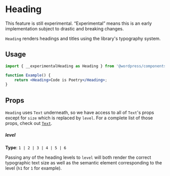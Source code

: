 # Heading

<div class="callout callout-alert">
This feature is still experimental. “Experimental” means this is an early implementation subject to drastic and breaking changes.
</div>

`Heading` renders headings and titles using the library's typography system.

## Usage

```jsx
import { __experimentalHeading as Heading } from '@wordpress/components';

function Example() {
	return <Heading>Code is Poetry</Heading>;
}
```

## Props

`Heading` uses `Text` underneath, so we have access to all of `Text`'s props except for `size` which is replaced by `level`. For a complete list of those props, check out [`Text`](/packages/components/src/text/README.md#props).

##### level

**Type**: `1 | 2 | 3 | 4 | 5 | 6`

Passing any of the heading levels to `level` will both render the correct typographic text size as well as the semantic element corresponding to the level (`h1` for `1` for example).
